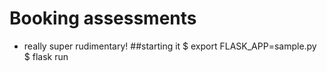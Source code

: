 # Booking assessments
- really super rudimentary!
##starting it
$ export FLASK_APP=sample.py
$ flask run
